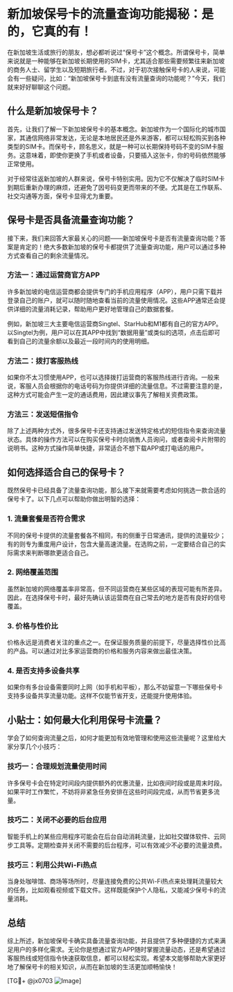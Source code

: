 # 新加坡保号卡的流量查询功能揭秘：是的，它真的有！

在新加坡生活或旅行的朋友，想必都听说过“保号卡”这个概念。所谓保号卡，简单来说就是一种能够在新加坡长期使用的SIM卡，尤其适合那些需要频繁往来新加坡的商务人士、留学生以及短期旅行者。不过，对于初次接触保号卡的人来说，可能会有一些疑问，比如：“新加坡保号卡到底有没有流量查询的功能呢？”今天，我们就来好好聊聊这个问题。

## 什么是新加坡保号卡？

首先，让我们了解一下新加坡保号卡的基本概念。新加坡作为一个国际化的城市国家，其通信网络非常发达，无论是本地居民还是外来游客，都可以轻松购买到各种类型的SIM卡。而保号卡，顾名思义，就是一种可以长期保持号码不变的SIM卡服务。这意味着，即使你更换了手机或者设备，只要插入这张卡，你的号码依然能够正常使用。

对于经常往返新加坡的人群来说，保号卡特别实用。因为它不仅解决了临时SIM卡到期后重新办理的麻烦，还避免了因号码变更而带来的不便。尤其是在工作联系、社交沟通等方面，保号卡显得尤为重要。

## 保号卡是否具备流量查询功能？

接下来，我们来回答大家最关心的问题——新加坡保号卡是否有流量查询功能？答案是肯定的！绝大多数新加坡的保号卡都提供了流量查询功能，用户可以通过多种方式查看自己的剩余流量情况。

### 方法一：通过运营商官方APP

许多新加坡的电信运营商都会提供专门的手机应用程序（APP），用户只需下载并登录自己的账户，就可以随时随地查看当前的流量使用情况。这些APP通常还会提供详细的流量消耗记录，帮助用户更好地管理自己的数据套餐。

例如，新加坡三大主要电信运营商Singtel、StarHub和M1都有自己的官方APP。以Singtel为例，用户可以在其APP中找到“数据用量”或类似的选项，点击后即可看到自己的流量余额以及最近一段时间内的使用明细。

### 方法二：拨打客服热线

如果你不太习惯使用APP，也可以选择拨打运营商的客服热线进行咨询。一般来说，客服人员会根据你的电话号码为你提供详细的流量信息。不过需要注意的是，这种方式可能会产生一定的通话费用，因此建议事先了解相关资费政策。

### 方法三：发送短信指令

除了上述两种方式外，很多保号卡还支持通过发送特定格式的短信指令来查询流量状态。具体的操作方法可以在购买保号卡时向销售人员询问，或者查阅卡片附带的说明书。这种方式操作简单快捷，非常适合不想下载APP或打电话的用户。

## 如何选择适合自己的保号卡？

既然保号卡已经具备了流量查询功能，那么接下来就需要考虑如何挑选一款合适的保号卡了。以下几点可以帮助你做出明智的选择：

### 1. 流量套餐是否符合需求

不同的保号卡提供的流量套餐各不相同，有的侧重于日常通讯，提供的流量较少；有的则专为重度用户设计，包含大量高速流量。在选购之前，一定要结合自己的实际需求来判断哪款更适合自己。

### 2. 网络覆盖范围

虽然新加坡的网络覆盖率非常高，但不同运营商在某些区域的表现可能有所差异。因此，在选择保号卡时，最好先确认该运营商在自己常去的地方是否有良好的信号覆盖。

### 3. 价格与性价比

价格永远是消费者关注的重点之一。在保证服务质量的前提下，尽量选择性价比高的产品。可以通过对比多家运营商的价格和服务内容来做出最佳决策。

### 4. 是否支持多设备共享

如果你有多台设备需要同时上网（如手机和平板），那么不妨留意一下哪些保号卡支持多设备共享流量功能。这样不仅能节省开支，还能提升使用体验。

## 小贴士：如何最大化利用保号卡流量？

学会了如何查询流量之后，如何才能更加有效地管理和使用这些流量呢？这里给大家分享几个小技巧：

### 技巧一：合理规划流量使用时间

许多保号卡会在特定时间段内提供额外的优惠流量，比如夜间时段或是周末时段。如果平时工作繁忙，不妨将非紧急任务安排在这些时间段完成，从而节省更多流量。

### 技巧二：关闭不必要的后台应用

智能手机上的某些应用程序可能会在后台自动消耗流量，比如社交媒体软件、云同步工具等。定期检查并关闭不需要的后台程序，可以有效减少不必要的流量浪费。

### 技巧三：利用公共Wi-Fi热点

当身处咖啡馆、商场等场所时，尽量连接免费的公共Wi-Fi热点来处理耗流量较大的任务，比如观看视频或下载文件。这样既能保护个人隐私，又能减少保号卡的流量消耗。

## 总结

综上所述，新加坡保号卡确实具备流量查询功能，并且提供了多种便捷的方式来满足用户的多样化需求。无论你是想通过官方APP随时掌握流量动态，还是希望通过客服热线或短信指令快速获取信息，都可以轻松实现。希望本文能够帮助大家更好地了解保号卡的相关知识，从而在新加坡的生活更加顺畅愉快！

[TG💪+ @jx0703 ![Image](https://github.com/user-attachments/assets/dbca1d08-cadb-493c-b0ec-ad6f7a83f270)]